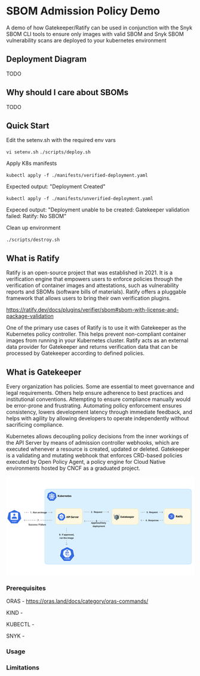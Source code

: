 # SBOM Admission Policy Demo

A demo of how Gatekeeper/Ratify can be used in conjunction with the Snyk SBOM CLI tools to ensure only images with valid SBOM and Snyk SBOM vulnerability scans are deployed to your kubernetes environment

## Deployment Diagram

TODO

## Why should I care about SBOMs

TODO

## Quick Start

Edit the setenv.sh with the required env vars

  `vi setenv.sh`
  `./scripts/deploy.sh`

Apply K8s manifests

  `kubectl apply -f ./manifests/verified-deployment.yaml`

Expected output: "Deployment Created"

  `kubectl apply -f ./manifests/unverified-deployment.yaml`

Expeced output: "Deployment unable to be created: Gatekeeper validation failed: Ratify: No SBOM"

Clean up environment

  `./scripts/destroy.sh`

## What is Ratify

Ratify is an open-source project that was established in 2021. It is a verification engine that empowers users to enforce policies through the verification of container images and attestations, such as vulnerability reports and SBOMs (software bills of materials). Ratify offers a pluggable framework that allows users to bring their own verification plugins.

<https://ratify.dev/docs/plugins/verifier/sbom#sbom-with-license-and-package-validation>

One of the primary use cases of Ratify is to use it with Gatekeeper as the Kubernetes policy controller. This helps prevent non-compliant container images from running in your Kubernetes cluster. Ratify acts as an external data provider for Gatekeeper and returns verification data that can be processed by Gatekeeper according to defined policies.

## What is Gatekeeper

Every organization has policies. Some are essential to meet governance and legal requirements. Others help ensure adherence to best practices and institutional conventions. Attempting to ensure compliance manually would be error-prone and frustrating. Automating policy enforcement ensures consistency, lowers development latency through immediate feedback, and helps with agility by allowing developers to operate independently without sacrificing compliance.

Kubernetes allows decoupling policy decisions from the inner workings of the API Server by means of admission controller webhooks, which are executed whenever a resource is created, updated or deleted. Gatekeeper is a validating and mutating webhook that enforces CRD-based policies executed by Open Policy Agent, a policy engine for Cloud Native environments hosted by CNCF as a graduated project.

![gatekeeper/ratify diagram ref:https://techcommunity.microsoft.com/t5/microsoft-developer-community/use-ratify-to-prevent-non-compliant-container-images-from/ba-p/4008730 ](image.png)

### Prerequisites

ORAS - https://oras.land/docs/category/oras-commands/

KIND -

KUBECTL -

SNYK -

### Usage

### Limitations
